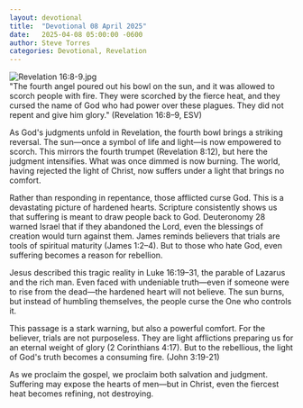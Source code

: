 ```yaml
---
layout: devotional
title:  "Devotional 08 April 2025"
date:   2025-04-08 05:00:00 -0600
author: Steve Torres
categories: Devotional, Revelation
---
```

<img src="https://sitemedia.esteeb.com/file/esteebcomsitemedia/devotional_images/Revelation/Rev-16_8-9.jpg?raw=true" alt="Revelation 16:8-9.jpg" style="max-width: 100%; height: auto;">

<div class="scripture">
  "The fourth angel poured out his bowl on the sun, and it was allowed to scorch people with fire. They were scorched by the fierce heat, and they cursed the name of God who had power over these plagues. They did not repent and give him glory." (Revelation 16:8–9, ESV)
</div>

As God's judgments unfold in Revelation, the fourth bowl brings a striking reversal. The sun—once a symbol of life and light—is now empowered to scorch. This mirrors the fourth trumpet (Revelation 8:12), but here the judgment intensifies. What was once dimmed is now burning. The world, having rejected the light of Christ, now suffers under a light that brings no comfort.

Rather than responding in repentance, those afflicted curse God. This is a devastating picture of hardened hearts. Scripture consistently shows us that suffering is meant to draw people back to God. Deuteronomy 28 warned Israel that if they abandoned the Lord, even the blessings of creation would turn against them. James reminds believers that trials are tools of spiritual maturity (James 1:2–4). But to those who hate God, even suffering becomes a reason for rebellion.

Jesus described this tragic reality in Luke 16:19–31, the parable of Lazarus and the rich man. Even faced with undeniable truth—even if someone were to rise from the dead—the hardened heart will not believe. The sun burns, but instead of humbling themselves, the people curse the One who controls it.

This passage is a stark warning, but also a powerful comfort. For the believer, trials are not purposeless. They are light afflictions preparing us for an eternal weight of glory (2 Corinthians 4:17). But to the rebellious, the light of God's truth becomes a consuming fire. (John 3:19-21)

As we proclaim the gospel, we proclaim both salvation and judgment. Suffering may expose the hearts of men—but in Christ, even the fiercest heat becomes refining, not destroying.
